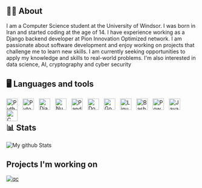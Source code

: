 ## 👨‍💻 About 
I am a Computer Science student at the University of Windsor. I was born in Iran and started coding at the age of 14. I have experience working as a Django backend developer at Pion Innovation Optimized network. I am passionate about software development and enjoy working on projects that challenge me to learn new skills. I am currently seeking opportunities to apply my knowledge and skills to real-world problems. I'm also interested in data science, AI, cryptography and cyber security
## 🖥️ Languages and tools

<img align="left" alt="Python" width="30px" style="padding-right:10px;" src="https://cdn.jsdelivr.net/npm/simple-icons@3.13.0/icons/python.svg"/>
<img align="left" alt="Pytorch" width="30px" style="padding-right:10px;" src="https://cdn.jsdelivr.net/npm/simple-icons@3.13.0/icons/pytorch.svg"/>
<img align="left" alt="Django" width="30px" style="padding-right:10px;" src="https://cdn.jsdelivr.net/npm/simple-icons@3.13.0/icons/django.svg"/>
<img align="left" alt="Numpy" width="30px" style="padding-right:10px;" src="https://cdn.jsdelivr.net/npm/simple-icons@3.13.0/icons/numpy.svg"/>
<img align="left" alt="Pandas" width="30px" style="padding-right:10px;" src="https://cdn.jsdelivr.net/npm/simple-icons@3.13.0/icons/pandas.svg"/>
<img align="left" alt="Docker" width="30px" style="padding-right:10px;" src="https://cdn.jsdelivr.net/npm/simple-icons@3.13.0/icons/docker.svg"/>
<img align="left" alt="Go" width="30px" style="padding-right:10px;" src="https://cdn.jsdelivr.net/npm/simple-icons@3.13.0/icons/go.svg"/>
<img align="left" alt="Linux" width="30px" style="padding-right:10px;" src="https://cdn.jsdelivr.net/npm/simple-icons@3.13.0/icons/linux.svg"/>
<img align="left" alt="Bash" width="30px" style="padding-right:10px;" src="https://cdn.jsdelivr.net/npm/simple-icons@3.13.0/icons/gnubash.svg"/>
<img align="left" alt="Powershell" width="30px" style="padding-right:10px;" src="https://cdn.jsdelivr.net/npm/simple-icons@3.13.0/icons/powershell.svg"/> 
<img align="left" alt="Javascript" width="30px" style="padding-right:10px;" src="https://cdn.jsdelivr.net/npm/simple-icons@3.13.0/icons/javascript.svg"/>
<img align="left" alt="C" width="30px" style="padding-right:10px;" src="https://cdn.jsdelivr.net/npm/simple-icons@3.13.0/icons/c.svg"/><br><br>

## 📊 Stats

![My github Stats](https://github-readme-stats.vercel.app/api?username=Null-byte-00&show_icons=true&theme=gruvbox)
<!--
**Null-byte-00/Null-byte-00** is a ✨ _special_ ✨ repository because its `README.md` (this file) appears on your GitHub profile.

Here are some ideas to get you started:

- 🔭 I’m currently working on ...
- 🌱 I’m currently learning ...
- 👯 I’m looking to collaborate on ...
- 🤔 I’m looking for help with ...
- 💬 Ask me about ...
- 📫 How to reach me: ...
- 😄 Pronouns: ...
- ⚡ Fun fact: ...
-->

## Projects I'm working on
[![qc](https://github-readme-stats.vercel.app/api/pin/?username=Null-byte-00&repo=qc)](https://github.com/Null-byte-00/qc)
